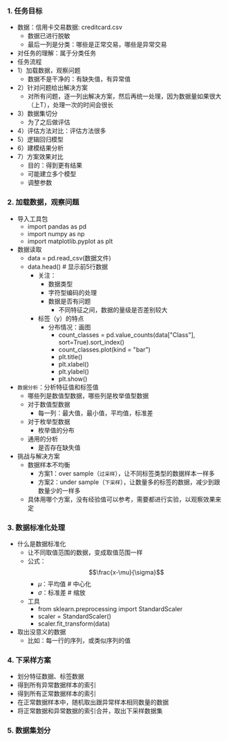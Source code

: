 ### 1. 任务目标
- 数据：信用卡交易数据: creditcard.csv
  - 数据已进行脱敏
  - 最后一列是分类：哪些是正常交易，哪些是异常交易
- 对任务的理解：属于分类任务
- 任务流程
- 1）加载数据，观察问题
  - 数据不是干净的：有缺失值，有异常值
- 2）针对问题给出解决方案
  - 对所有问题，逐一列出解决方案，然后再统一处理，因为数据量如果很大（上T），处理一次的时间会很长
- 3）数据集切分
  - 为了之后做评估
- 4）评估方法对比：评估方法很多
- 5）逻辑回归模型
- 6）建模结果分析
- 7）方案效果对比
  - 目的：得到更有结果
  - 可能建立多个模型
  - 调整参数

### 2. 加载数据，观察问题
- 导入工具包
  - import pandas as pd
  - import numpy as np
  - import matplotlib.pyplot as plt
- 数据读取
  - data = pd.read_csv(数据文件)
  - data.head() # 显示前5行数据
    - 关注：
      - 数据类型
      - 字符型编码的处理
      - 数据是否有问题
        - 不同特征之间，数据的量级是否差别较大
    - 标签（y）的特点
      - 分布情况：画图
        - count_classes = pd.value_counts(data["Class"], sort=True).sort_index()
        - count_classes.plot(kind = "bar")
        - plt.title()
        - plt.xlabel()
        - plt.ylabel()
        - plt.show()
- `数据分析`：分析特征值和标签值
  - 哪些列是数值型数据，哪些列是枚举值型数据
  - 对于数值型数据
    - 每一列：最大值，最小值，平均值，标准差
  - 对于枚举型数据
    - 枚举值的分布
  - 通用的分析
    - 是否存在缺失值
- 挑战与解决方案
  - 数据样本不均衡
    - 方案1：over sample（`过采样`），让不同标签类型的数据样本一样多
    - 方案2：under sample（`下采样`），让数量多的标签的数据，减少到跟数量少的一样多
  - 具体用哪个方案，没有经验值可以参考，需要都进行实验，以观察效果来定

### 3. 数据标准化处理
- 什么是数据标准化
  - 让不同取值范围的数据，变成取值范围一样
  - 公式：$$\frac{x-\mu}{\sigma}$$
    - $\mu$：平均值  # 中心化
    - $\sigma$：标准差  # 缩放
  - 工具
    - from sklearn.preprocessing import StandardScaler
    - scaler = StandardScaler()
    - scaler.fit_transform(data)
- 取出没意义的数据
  - 比如：每一行的序列，或类似序列的值

### 4. 下采样方案
- 划分特征数据、标签数据
- 得到所有异常数据样本的索引
- 得到所有正常数据样本的索引
- 在正常数据样本中，随机取出跟异常样本相同数量的数据
- 将正常数据和异常数据的索引合并，取出下采样数据集

### 5. 数据集划分
